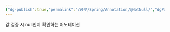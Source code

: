 ```yaml
---
{"dg-publish":true,"permalink":"/공부/Spring/Annotation/@NotNull/","dgPassFrontmatter":true}
---
```



값 검증 시 null인지 확인하는 어노테이션